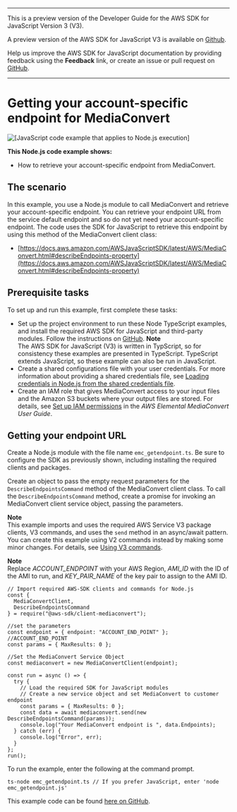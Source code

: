 --------

This is a preview version of the Developer Guide for the AWS SDK for JavaScript Version 3 \(V3\)\.

A preview version of the AWS SDK for JavaScript V3 is available on [Github](https://github.com/aws/aws-sdk-js-v3)\.

Help us improve the AWS SDK for JavaScript documentation by providing feedback using the **Feedback** link, or create an issue or pull request on [GitHub](https://github.com/awsdocs/aws-sdk-for-javascript-v3)\.

--------

# Getting your account\-specific endpoint for MediaConvert<a name="emc-examples-getendpoint"></a>

![\[JavaScript code example that applies to Node.js execution\]](http://docs.aws.amazon.com/sdk-for-javascript/v3/developer-guide/images/nodeicon.png)

**This Node\.js code example shows:**
+ How to retrieve your account\-specific endpoint from MediaConvert\.

## The scenario<a name="emc-example-getendpoint-scenario"></a>

In this example, you use a Node\.js module to call MediaConvert and retrieve your account\-specific endpoint\. You can retrieve your endpoint URL from the service default endpoint and so do not yet need your account\-specific endpoint\. The code uses the SDK for JavaScript to retrieve this endpoint by using this method of the MediaConvert client class:
+ [https://docs.aws.amazon.com/AWSJavaScriptSDK/latest/AWS/MediaConvert.html#describeEndpoints-property](https://docs.aws.amazon.com/AWSJavaScriptSDK/latest/AWS/MediaConvert.html#describeEndpoints-property)

## Prerequisite tasks<a name="emc-example-getendpoint-prerequisites"></a>

To set up and run this example, first complete these tasks:
+ Set up the project environment to run these Node TypeScript examples, and install the required AWS SDK for JavaScript and third\-party modules\. Follow the instructions on [ GitHub](https://github.com/awsdocs/aws-doc-sdk-examples/tree/master/javascriptv3/example_code/mediaconvert/README.md)\.
**Note**  
The AWS SDK for JavaScript \(V3\) is written in TypScript, so for consistency these examples are presented in TypeScript\. TypeScript extends JavaScript, so these example can also be run in JavaScript\.
+ Create a shared configurations file with your user credentials\. For more information about providing a shared credentials file, see [Loading credentials in Node\.js from the shared credentials file](loading-node-credentials-shared.md)\.
+ Create an IAM role that gives MediaConvert access to your input files and the Amazon S3 buckets where your output files are stored\. For details, see [Set up IAM permissions](https://docs.aws.amazon.com/mediaconvert/latest/ug/iam-role.html) in the *AWS Elemental MediaConvert User Guide*\.

## Getting your endpoint URL<a name="emc-example-getendpoint-url"></a>

Create a Node\.js module with the file name `emc_getendpoint.ts`\. Be sure to configure the SDK as previously shown, including installing the required clients and packages\.

Create an object to pass the empty request parameters for the `DescribeEndpointsCommand` method of the MediaConvert client class\. To call the `DescribeEndpointsCommand` method, create a promise for invoking an MediaConvert client service object, passing the parameters\. 

**Note**  
This example imports and uses the required AWS Service V3 package clients, V3 commands, and uses the `send` method in an async/await pattern\. You can create this example using V2 commands instead by making some minor changes\. For details, see [Using V3 commands](welcome.md#using_v3_commands)\.

**Note**  
Replace *ACCOUNT\_ENDPOINT* with your AWS Region, *AMI\_ID* with the ID of the AMI to run, and *KEY\_PAIR\_NAME* of the key pair to assign to the AMI ID\.

```
// Import required AWS-SDK clients and commands for Node.js
const {
  MediaConvertClient,
  DescribeEndpointsCommand
} = require("@aws-sdk/client-mediaconvert");

//set the parameters
const endpoint = { endpoint: "ACCOUNT_END_POINT" }; //ACCOUNT_END_POINT
const params = { MaxResults: 0 };

//Set the MediaConvert Service Object
const mediaconvert = new MediaConvertClient(endpoint);

const run = async () => {
  try {
    // Load the required SDK for JavaScript modules
    // Create a new service object and set MediaConvert to customer endpoint
    const params = { MaxResults: 0 };
    const data = await mediaconvert.send(new DescribeEndpointsCommand(params));
    console.log("Your MediaConvert endpoint is ", data.Endpoints);
  } catch (err) {
    console.log("Error", err);
  }
};
run();
```

To run the example, enter the following at the command prompt\.

```
ts-node emc_getendpoint.ts // If you prefer JavaScript, enter 'node emc_getendpoint.js'
```

This example code can be found [here on GitHub](https://github.com/awsdocs/aws-doc-sdk-examples/blob/master/javascriptv3/example_code/mediaconvert/src/emc_getendpoint.ts)\.